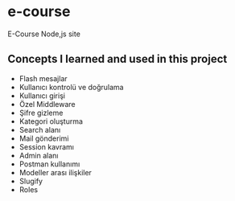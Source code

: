 # e-course
E-Course Node,js site
## Concepts I learned and used in this project
 - Flash mesajlar
 - Kullanıcı kontrolü ve doğrulama
- Kullanıcı girişi
 - Özel Middleware
 - Şifre gizleme
 - Kategori oluşturma
 - Search alanı
 - Mail gönderimi
 - Session kavramı
 - Admin alanı
 - Postman kullanımı
 - Modeller arası ilişkiler
 - Slugify
 - Roles
